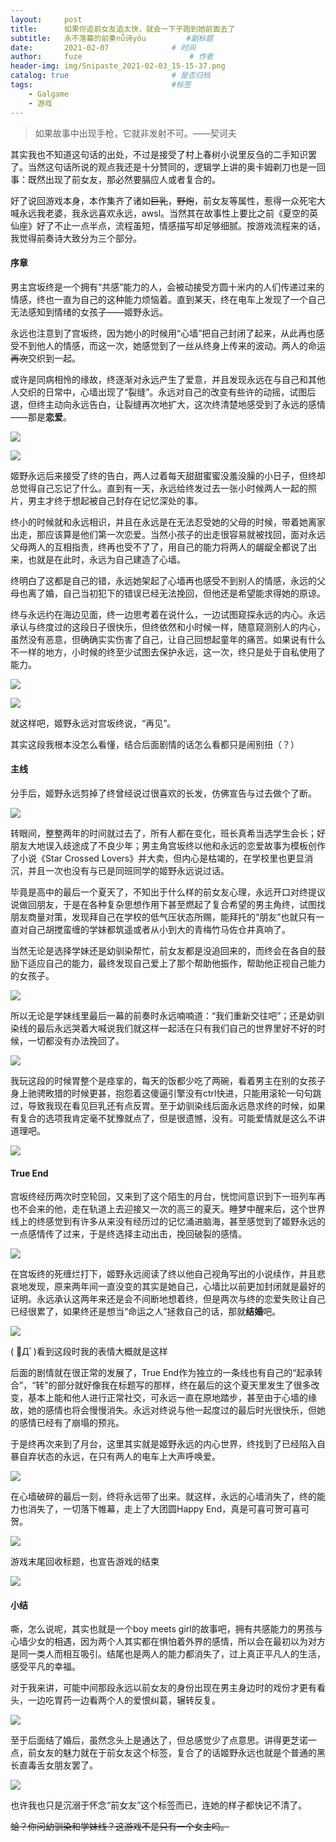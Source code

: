 ```yaml
---
layout:     post   				    
title:      如果你追前女友追太快，就会一下子跑到她前面去了
subtitle:   永不落幕的前奏nǚ诗yǒu         #副标题
date:       2021-02-07 				# 时间
author:     fuze 						# 作者
header-img: img/Snipaste_2021-02-03_15-15-37.png
catalog: true 						# 是否归档
tags:								#标签
    - Galgame
    - 游戏
---
```


>如果故事中出现手枪，它就非发射不可。——契诃夫

其实我也不知道这句话的出处，不过是接受了村上春树小说里反刍的二手知识罢了。当然这句话所说的观点我还是十分赞同的，逻辑学上讲的奥卡姆剃刀也是一回事：既然出现了前女友，那必然要膈应人或者复合的。

好了说回游戏本身，本作集齐了诸如~~巨乳~~，~~野炮~~，前女友等属性，惹得一众死宅大喊永远我老婆，我永远喜欢永远，awsl。当然其在故事性上要比之前《夏空的英仙座》好了不止一点半点，流程虽短，情感描写却足够细腻。按游戏流程来的话，我觉得前奏诗大致分为三个部分。

#### 序章

男主宫坂终是一个拥有“共感”能力的人，会被动接受方圆十米内的人们传递过来的情感，终也一直为自己的这种能力烦恼着。直到某天，终在电车上发现了一个自己无法感知到情绪的女孩子——姬野永远。

永远也注意到了宫坂终，因为她小的时候用“心墙”把自己封闭了起来，从此再也感受不到他人的情感，而这一次，她感觉到了一丝从终身上传来的波动。两人的命运~~再次~~交织到一起。

或许是同病相怜的缘故，终逐渐对永远产生了爱意，并且发现永远在与自己和其他人交织的日常中，心墙出现了“裂缝”。永远对自己的改变有些许的动摇，试图后退，但终主动向永远告白，让裂缝再次地扩大，这次终清楚地感受到了永远的感情——那是**恋爱**。

![](https://raw.githubusercontent.com/NoordZeedebuTirpitz/pic/master/Snipaste_2021-01-30_15-29-45.png)

![](https://raw.githubusercontent.com/NoordZeedebuTirpitz/pic/master/Snipaste_2021-01-30_15-29-52.png)

姬野永远后来接受了终的告白，两人过着每天甜甜蜜蜜没羞没臊的小日子，但终却总觉得自己忘记了什么。直到有一天，永远给终发过去一张小时候两人一起的照片，男主才终于想起被自己封存在记忆深处的事。

终小的时候就和永远相识，并且在永远是在无法忍受她的父母的时候，带着她离家出走，那应该算是他们第一次恋爱。当然小孩子的出走很容易就被找回，面对永远父母两人的互相指责，终再也受不了了，用自己的能力将两人的龌龊全都说了出来，也就是在此时，永远为自己建造了心墙。

终明白了这都是自己的错，永远她架起了心墙再也感受不到别人的情感，永远的父母也离了婚，自己当初犯下的错误已经无法挽回，但他还是希望能求得她的原谅。

终与永远约在海边见面，终一边思考着在说什么，一边试图窥探永远的内心。永远承认与终度过的这段日子很快乐，但终依然和小时候一样，随意窥测别人的内心，虽然没有恶意，但确确实实伤害了自己，让自己回想起童年的痛苦。如果说有什么不一样的地方，小时候的终至少试图去保护永远，这一次，终只是处于自私使用了能力。

![](https://raw.githubusercontent.com/NoordZeedebuTirpitz/pic/master/Snipaste_2021-01-31_16-05-07.png)

![](https://raw.githubusercontent.com/NoordZeedebuTirpitz/pic/master/Snipaste_2021-01-31_16-05-14.png)

就这样吧，姬野永远对宫坂终说，“再见”。

其实这段我根本没怎么看懂，结合后面剧情的话怎么看都只是闹别扭（？）

#### 主线

分手后，姬野永远剪掉了终曾经说过很喜欢的长发，仿佛宣告与过去做个了断。

![](https://raw.githubusercontent.com/NoordZeedebuTirpitz/pic/master/Snipaste_2021-01-31_16-07-45.png)

转眼间，整整两年的时间就过去了，所有人都在变化，班长真希当选学生会长；好朋友大地误入歧途成了不良少年；男主角宫坂终以他和永远的恋爱故事为模板创作了小说《Star Crossed Lovers》并大卖，但内心是枯竭的，在学校里也更显消沉，并且一次也没有与已是同班同学的姬野永远说过话。

毕竟是高中的最后一个夏天了，不知出于什么样的前女友心理，永远开口对终提议说做回朋友，于是在各种复杂思想作用下甚至燃起了复合希望的男主角终，试图找朋友商量对策，发现拜自己在学校的低气压状态所赐，能拜托的“朋友”也就只有一直对自己胡搅蛮缠的学妹都筑遥或者从小到大的青梅竹马佐仓井真响了。

当然无论是选择学妹还是幼驯染帮忙，前女友都是没追回来的，而终会在各自的鼓励下适应自己的能力，最终发现自己爱上了那个帮助他振作，帮助他正视自己能力的女孩子。

![](https://raw.githubusercontent.com/NoordZeedebuTirpitz/pic/master/Snipaste_2021-02-02_11-13-16.png)

所以无论是学妹线里最后一幕的前奏时永远喃喃道：“我们重新交往吧”；还是幼驯染线的最后永远哭着大喊说我们就这样一起活在只有我们自己的世界里好不好的时候，一切都没有办法挽回了。

![](https://raw.githubusercontent.com/NoordZeedebuTirpitz/pic/master/Snipaste_2021-02-06_11-12-56.png)

我玩这段的时候胃整个是痉挛的，每天的饭都少吃了两碗，看着男主在别的女孩子身上驰骋畋猎的时候更甚，抱怨着这傻逼引擎没有ctrl快进，只能用滚轮一句句跳过，导致我现在看见巨乳还有点反胃。至于幼驯染线后面永远恳求终的时候，如果有复合的选项我肯定毫不犹豫就点了，但是很遗憾，没有。可能爱情就是这么不讲道理吧。

![](https://raw.githubusercontent.com/NoordZeedebuTirpitz/pic/master/Snipaste_2021-02-06_11-11-41.png)

#### True End

宫坂终经历两次时空轮回，又来到了这个陌生的月台，恍惚间意识到下一班列车再也不会来的他，走在轨道上去迎接又一次的高三的夏天。睡梦中醒来后，这个世界线上的终感觉到有许多从来没有经历过的记忆涌进脑海，甚至感觉到了姬野永远的一点感情传了过来，于是终选择主动出击，挽回破裂的感情。

![](https://raw.githubusercontent.com/NoordZeedebuTirpitz/pic/master/Snipaste_2021-02-06_11-42-51.png)

在宫坂终的死缠烂打下，姬野永远阅读了终以他自己视角写出的小说续作，并且悲哀地发现，原来两年间一直没变的其实是她自己，心墙比以前更加封闭就是最好的证明。永远承认这两年来还是会不间断地想着终，但是两次与终的恋爱失败让自己已经很累了，如果终还是想当“命运之人”拯救自己的话，那就**结婚**吧。

![](https://raw.githubusercontent.com/NoordZeedebuTirpitz/pic/master/Snipaste_2021-02-06_14-48-14.png)

( ﾟДﾟ)看到这段时我的表情大概就是这样

后面的剧情就在很正常的发展了，True End作为独立的一条线也有自己的“起承转合”，“转”的部分就好像我在标题写的那样，终在最后的这个夏天里发生了很多改变，基本上能和他人进行正常社交，可永远一直在原地踏步，甚至由于心墙的缘故，她的感情也将会慢慢消失。永远对终说与他一起度过的最后时光很快乐，但她的感情已经有了崩塌的预兆。

于是终再次来到了月台，这里其实就是姬野永远的内心世界，终找到了已经陷入自暴自弃状态的永远，在只有两人的电车上大声呼唤爱。

![](https://raw.githubusercontent.com/NoordZeedebuTirpitz/pic/master/Snipaste_2021-02-06_16-35-14.png)

在心墙破碎的最后一刻，终将永远带了出来。就这样，永远的心墙消失了，终的能力也消失了，一切落下帷幕，走上了大团圆Happy End，真是可喜可贺可喜可贺。

![](https://raw.githubusercontent.com/NoordZeedebuTirpitz/pic/master/Snipaste_2021-02-06_16-45-37.png)

游戏末尾回收标题，也宣告游戏的结束

![](https://raw.githubusercontent.com/NoordZeedebuTirpitz/pic/master/exgirlfriend.png)

#### 小结

嘶，怎么说呢，其实也就是一个boy meets girl的故事吧，拥有共感能力的男孩与心墙少女的相遇，因为两个人其实都在惧怕着外界的感情，所以会在最初以为对方是同一类人而相互吸引。结尾也是两人的能力都消失了，过上真正平凡人的生活，感受平凡的幸福。

对于我来讲，可能中间那段永远以前女友的身份出现在男主身边时的戏份才更有看头，一边吃胃药一边看两个人的爱恨纠葛，辗转反复。

![](https://raw.githubusercontent.com/NoordZeedebuTirpitz/pic/master/Snipaste_2021-02-06_11-14-51.png)

至于后面结了婚后，虽然念头上是通达了，但总感觉少了点意思。讲得更芝诺一点，前女友的魅力就在于前女友这个标签，复合了的话姬野永远也就是个普通的黑长直毒舌女朋友罢了。

![](https://raw.githubusercontent.com/NoordZeedebuTirpitz/pic/master/Snipaste_2021-01-30_11-30-15.png)

也许我也只是沉溺于怀念“前女友”这个标签而已，连她的样子都快记不清了。

~~蛤？你问幼驯染和学妹线？这游戏不是只有一个女主吗。~~

